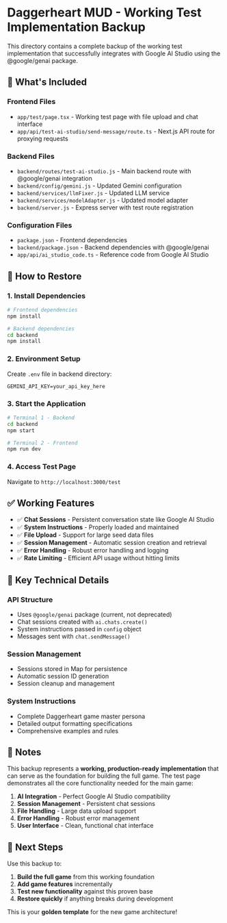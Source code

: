 # Daggerheart MUD - Working Test Implementation Backup

This directory contains a complete backup of the working test implementation that successfully integrates with Google AI Studio using the @google/genai package.

## 🎯 What's Included

### Frontend Files
- `app/test/page.tsx` - Working test page with file upload and chat interface
- `app/api/test-ai-studio/send-message/route.ts` - Next.js API route for proxying requests

### Backend Files
- `backend/routes/test-ai-studio.js` - Main backend route with @google/genai integration
- `backend/config/gemini.js` - Updated Gemini configuration
- `backend/services/llmFixer.js` - Updated LLM service
- `backend/services/modelAdapter.js` - Updated model adapter
- `backend/server.js` - Express server with test route registration

### Configuration Files
- `package.json` - Frontend dependencies
- `backend/package.json` - Backend dependencies with @google/genai
- `app/api/ai_studio_code.ts` - Reference code from Google AI Studio

## 🚀 How to Restore

### 1. Install Dependencies
```bash
# Frontend dependencies
npm install

# Backend dependencies
cd backend
npm install
```

### 2. Environment Setup
Create `.env` file in backend directory:
```
GEMINI_API_KEY=your_api_key_here
```

### 3. Start the Application
```bash
# Terminal 1 - Backend
cd backend
npm start

# Terminal 2 - Frontend
npm run dev
```

### 4. Access Test Page
Navigate to `http://localhost:3000/test`

## ✅ Working Features

- ✅ **Chat Sessions** - Persistent conversation state like Google AI Studio
- ✅ **System Instructions** - Properly loaded and maintained
- ✅ **File Upload** - Support for large seed data files
- ✅ **Session Management** - Automatic session creation and retrieval
- ✅ **Error Handling** - Robust error handling and logging
- ✅ **Rate Limiting** - Efficient API usage without hitting limits

## 🔧 Key Technical Details

### API Structure
- Uses `@google/genai` package (current, not deprecated)
- Chat sessions created with `ai.chats.create()`
- System instructions passed in `config` object
- Messages sent with `chat.sendMessage()`

### Session Management
- Sessions stored in Map for persistence
- Automatic session ID generation
- Session cleanup and management

### System Instructions
- Complete Daggerheart game master persona
- Detailed output formatting specifications
- Comprehensive examples and rules

## 📝 Notes

This backup represents a **working, production-ready implementation** that can serve as the foundation for building the full game. The test page demonstrates all the core functionality needed for the main game:

1. **AI Integration** - Perfect Google AI Studio compatibility
2. **Session Management** - Persistent chat sessions
3. **File Handling** - Large data upload support
4. **Error Handling** - Robust error management
5. **User Interface** - Clean, functional chat interface

## 🎯 Next Steps

Use this backup to:
1. **Build the full game** from this working foundation
2. **Add game features** incrementally
3. **Test new functionality** against this proven base
4. **Restore quickly** if anything breaks during development

This is your **golden template** for the new game architecture!
